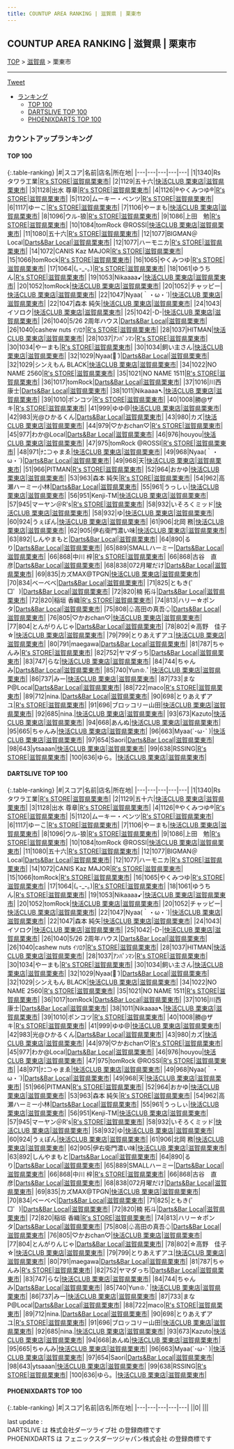 ```yaml
---
title: COUNTUP AREA RANKING | 滋賀県 | 栗東市
---
```

## COUNTUP AREA RANKING | 滋賀県 | 栗東市

[TOP](/darts/rank/) > [滋賀県](/darts/rank/滋賀県/) > 栗東市

___

<a href="https://twitter.com/share?ref_src=twsrc%5Etfw" data-text="COUNTUP AREA RANKING | 滋賀県栗東市" class="twitter-share-button" data-hashtags="DARTSLIVE,PHOENIXDARTS,darts,ダーツ" data-show-count="false">Tweet</a>

* [ランキング](#カウントアップランキング)
    * [TOP 100](#top-100)
    * [DARTSLIVE TOP 100](#dartslive-top-100)
    * [PHOENIXDARTS TOP 100](#phoenixdarts-top-100)

### カウントアップランキング

#### TOP 100



{:.table-ranking}
|#|スコア|名前|店名|所在地|
|---|---|---|---|---|
|1|1340|<span class="rank-name-dl">Rs タワラ工業</span>|<a href="https://search.dartslive.com/jp/shop/894774738d5135a8b21333aee1bd51e4">R's STORE</a>|<a href="/darts/rank/滋賀県/栗東市">滋賀県栗東市</a>|
|2|1129|<span class="rank-name-dl">五十六</span>|<a href="https://search.dartslive.com/jp/shop/45e99a446d27f93ab21333aee1bd51e4">快活CLUB 栗東店</a>|<a href="/darts/rank/滋賀県/栗東市">滋賀県栗東市</a>|
|3|1128|<span class="rank-name-dl">出水 尊章</span>|<a href="https://search.dartslive.com/jp/shop/894774738d5135a8b21333aee1bd51e4">R's STORE</a>|<a href="/darts/rank/滋賀県/栗東市">滋賀県栗東市</a>|
|4|1126|<span class="rank-name-dl">®やくみつゆ®</span>|<a href="https://search.dartslive.com/jp/shop/894774738d5135a8b21333aee1bd51e4">R's STORE</a>|<a href="/darts/rank/滋賀県/栗東市">滋賀県栗東市</a>|
|5|1120|<span class="rank-name-dl">ムーキー・ベンツ</span>|<a href="https://search.dartslive.com/jp/shop/894774738d5135a8b21333aee1bd51e4">R's STORE</a>|<a href="/darts/rank/滋賀県/栗東市">滋賀県栗東市</a>|
|6|1117|<span class="rank-name-dl">ゆーこ</span>|<a href="https://search.dartslive.com/jp/shop/894774738d5135a8b21333aee1bd51e4">R's STORE</a>|<a href="/darts/rank/滋賀県/栗東市">滋賀県栗東市</a>|
|7|1106|<span class="rank-name-dl">やーまも</span>|<a href="https://search.dartslive.com/jp/shop/45e99a446d27f93ab21333aee1bd51e4">快活CLUB 栗東店</a>|<a href="/darts/rank/滋賀県/栗東市">滋賀県栗東市</a>|
|8|1096|<span class="rank-name-dl">ウル-狼</span>|<a href="https://search.dartslive.com/jp/shop/894774738d5135a8b21333aee1bd51e4">R's STORE</a>|<a href="/darts/rank/滋賀県/栗東市">滋賀県栗東市</a>|
|9|1086|<span class="rank-name-dl">上田　勉</span>|<a href="https://search.dartslive.com/jp/shop/894774738d5135a8b21333aee1bd51e4">R's STORE</a>|<a href="/darts/rank/滋賀県/栗東市">滋賀県栗東市</a>|
|10|1084|<span class="rank-name-dl">tomRock @ROSSI</span>|<a href="https://search.dartslive.com/jp/shop/45e99a446d27f93ab21333aee1bd51e4">快活CLUB 栗東店</a>|<a href="/darts/rank/滋賀県/栗東市">滋賀県栗東市</a>|
|11|1080|<span class="rank-name-dl">五十六</span>|<a href="https://search.dartslive.com/jp/shop/894774738d5135a8b21333aee1bd51e4">R's STORE</a>|<a href="/darts/rank/滋賀県/栗東市">滋賀県栗東市</a>|
|12|1077|<span class="rank-name-dl">BIGMAN＠Local</span>|<a href="https://search.dartslive.com/jp/shop/7b8ac04af838b4d625d56fb0e5c39bac">Darts&Bar Local</a>|<a href="/darts/rank/滋賀県/栗東市">滋賀県栗東市</a>|
|12|1077|<span class="rank-name-dl">ハーモニカ</span>|<a href="https://search.dartslive.com/jp/shop/894774738d5135a8b21333aee1bd51e4">R's STORE</a>|<a href="/darts/rank/滋賀県/栗東市">滋賀県栗東市</a>|
|14|1072|<span class="rank-name-dl">CANIS Kaz MAJOR</span>|<a href="https://search.dartslive.com/jp/shop/894774738d5135a8b21333aee1bd51e4">R's STORE</a>|<a href="/darts/rank/滋賀県/栗東市">滋賀県栗東市</a>|
|15|1066|<span class="rank-name-dl">tomRock</span>|<a href="https://search.dartslive.com/jp/shop/894774738d5135a8b21333aee1bd51e4">R's STORE</a>|<a href="/darts/rank/滋賀県/栗東市">滋賀県栗東市</a>|
|16|1065|<span class="rank-name-dl">やくみつゆ</span>|<a href="https://search.dartslive.com/jp/shop/894774738d5135a8b21333aee1bd51e4">R's STORE</a>|<a href="/darts/rank/滋賀県/栗東市">滋賀県栗東市</a>|
|17|1064|<span class="rank-name-dl">(｡-_-｡)</span>|<a href="https://search.dartslive.com/jp/shop/894774738d5135a8b21333aee1bd51e4">R's STORE</a>|<a href="/darts/rank/滋賀県/栗東市">滋賀県栗東市</a>|
|18|1061|<span class="rank-name-dl">ゆうちん</span>|<a href="https://search.dartslive.com/jp/shop/894774738d5135a8b21333aee1bd51e4">R's STORE</a>|<a href="/darts/rank/滋賀県/栗東市">滋賀県栗東市</a>|
|19|1053|<span class="rank-name-dl">Nikaaaa➹</span>|<a href="https://search.dartslive.com/jp/shop/45e99a446d27f93ab21333aee1bd51e4">快活CLUB 栗東店</a>|<a href="/darts/rank/滋賀県/栗東市">滋賀県栗東市</a>|
|20|1052|<span class="rank-name-dl">tomRock</span>|<a href="https://search.dartslive.com/jp/shop/45e99a446d27f93ab21333aee1bd51e4">快活CLUB 栗東店</a>|<a href="/darts/rank/滋賀県/栗東市">滋賀県栗東市</a>|
|20|1052|<span class="rank-name-dl">チャッピー</span>|<a href="https://search.dartslive.com/jp/shop/45e99a446d27f93ab21333aee1bd51e4">快活CLUB 栗東店</a>|<a href="/darts/rank/滋賀県/栗東市">滋賀県栗東市</a>|
|22|1047|<span class="rank-name-dl">Nyaa(｀・ω・´)</span>|<a href="https://search.dartslive.com/jp/shop/45e99a446d27f93ab21333aee1bd51e4">快活CLUB 栗東店</a>|<a href="/darts/rank/滋賀県/栗東市">滋賀県栗東市</a>|
|22|1047|<span class="rank-name-dl">森本 純矢</span>|<a href="https://search.dartslive.com/jp/shop/45e99a446d27f93ab21333aee1bd51e4">快活CLUB 栗東店</a>|<a href="/darts/rank/滋賀県/栗東市">滋賀県栗東市</a>|
|24|1043|<span class="rank-name-dl">イソロク</span>|<a href="https://search.dartslive.com/jp/shop/45e99a446d27f93ab21333aee1bd51e4">快活CLUB 栗東店</a>|<a href="/darts/rank/滋賀県/栗東市">滋賀県栗東市</a>|
|25|1042|<span class="rank-name-dl">-D-</span>|<a href="https://search.dartslive.com/jp/shop/45e99a446d27f93ab21333aee1bd51e4">快活CLUB 栗東店</a>|<a href="/darts/rank/滋賀県/栗東市">滋賀県栗東市</a>|
|26|1040|<span class="rank-name-dl">5/26 2周年ハウス</span>|<a href="https://search.dartslive.com/jp/shop/7b8ac04af838b4d625d56fb0e5c39bac">Darts&Bar Local</a>|<a href="/darts/rank/滋賀県/栗東市">滋賀県栗東市</a>|
|26|1040|<span class="rank-name-dl">cashew nuts ｲｿﾛｸ</span>|<a href="https://search.dartslive.com/jp/shop/894774738d5135a8b21333aee1bd51e4">R's STORE</a>|<a href="/darts/rank/滋賀県/栗東市">滋賀県栗東市</a>|
|28|1037|<span class="rank-name-dl">HITMAN</span>|<a href="https://search.dartslive.com/jp/shop/45e99a446d27f93ab21333aee1bd51e4">快活CLUB 栗東店</a>|<a href="/darts/rank/滋賀県/栗東市">滋賀県栗東市</a>|
|28|1037|<span class="rank-name-dl">ｱﾝﾊﾟﾝﾏﾝ</span>|<a href="https://search.dartslive.com/jp/shop/894774738d5135a8b21333aee1bd51e4">R's STORE</a>|<a href="/darts/rank/滋賀県/栗東市">滋賀県栗東市</a>|
|30|1034|<span class="rank-name-dl">やーまも</span>|<a href="https://search.dartslive.com/jp/shop/894774738d5135a8b21333aee1bd51e4">R's STORE</a>|<a href="/darts/rank/滋賀県/栗東市">滋賀県栗東市</a>|
|30|1034|<span class="rank-name-dl">飼い主さん</span>|<a href="https://search.dartslive.com/jp/shop/45e99a446d27f93ab21333aee1bd51e4">快活CLUB 栗東店</a>|<a href="/darts/rank/滋賀県/栗東市">滋賀県栗東市</a>|
|32|1029|<span class="rank-name-dl">Nyaa‪(ᯅ̈ )</span>|<a href="https://search.dartslive.com/jp/shop/7b8ac04af838b4d625d56fb0e5c39bac">Darts&Bar Local</a>|<a href="/darts/rank/滋賀県/栗東市">滋賀県栗東市</a>|
|32|1029|<span class="rank-name-dl">シンえもん BLACK</span>|<a href="https://search.dartslive.com/jp/shop/45e99a446d27f93ab21333aee1bd51e4">快活CLUB 栗東店</a>|<a href="/darts/rank/滋賀県/栗東市">滋賀県栗東市</a>|
|34|1022|<span class="rank-name-dl">NO NAME 2560</span>|<a href="https://search.dartslive.com/jp/shop/894774738d5135a8b21333aee1bd51e4">R's STORE</a>|<a href="/darts/rank/滋賀県/栗東市">滋賀県栗東市</a>|
|35|1021|<span class="rank-name-dl">NO NAME 1511</span>|<a href="https://search.dartslive.com/jp/shop/894774738d5135a8b21333aee1bd51e4">R's STORE</a>|<a href="/darts/rank/滋賀県/栗東市">滋賀県栗東市</a>|
|36|1017|<span class="rank-name-dl">tomRock</span>|<a href="https://search.dartslive.com/jp/shop/7b8ac04af838b4d625d56fb0e5c39bac">Darts&Bar Local</a>|<a href="/darts/rank/滋賀県/栗東市">滋賀県栗東市</a>|
|37|1016|<span class="rank-name-dl">川西康士</span>|<a href="https://search.dartslive.com/jp/shop/7b8ac04af838b4d625d56fb0e5c39bac">Darts&Bar Local</a>|<a href="/darts/rank/滋賀県/栗東市">滋賀県栗東市</a>|
|38|1011|<span class="rank-name-dl">Nikaaaa➷</span>|<a href="https://search.dartslive.com/jp/shop/45e99a446d27f93ab21333aee1bd51e4">快活CLUB 栗東店</a>|<a href="/darts/rank/滋賀県/栗東市">滋賀県栗東市</a>|
|39|1010|<span class="rank-name-dl">ポンコツ</span>|<a href="https://search.dartslive.com/jp/shop/894774738d5135a8b21333aee1bd51e4">R's STORE</a>|<a href="/darts/rank/滋賀県/栗東市">滋賀県栗東市</a>|
|40|1008|<span class="rank-name-dl">勝@ザキ</span>|<a href="https://search.dartslive.com/jp/shop/894774738d5135a8b21333aee1bd51e4">R's STORE</a>|<a href="/darts/rank/滋賀県/栗東市">滋賀県栗東市</a>|
|41|999|<span class="rank-name-dl">ゆゆ@</span>|<a href="https://search.dartslive.com/jp/shop/45e99a446d27f93ab21333aee1bd51e4">快活CLUB 栗東店</a>|<a href="/darts/rank/滋賀県/栗東市">滋賀県栗東市</a>|
|42|983|<span class="rank-name-dl">光@ひかるくん</span>|<a href="https://search.dartslive.com/jp/shop/7b8ac04af838b4d625d56fb0e5c39bac">Darts&Bar Local</a>|<a href="/darts/rank/滋賀県/栗東市">滋賀県栗東市</a>|
|43|980|<span class="rank-name-dl">カズ</span>|<a href="https://search.dartslive.com/jp/shop/45e99a446d27f93ab21333aee1bd51e4">快活CLUB 栗東店</a>|<a href="/darts/rank/滋賀県/栗東市">滋賀県栗東市</a>|
|44|979|<span class="rank-name-dl">♡かおchan♡</span>|<a href="https://search.dartslive.com/jp/shop/894774738d5135a8b21333aee1bd51e4">R's STORE</a>|<a href="/darts/rank/滋賀県/栗東市">滋賀県栗東市</a>|
|45|977|<span class="rank-name-dl">わか@Local</span>|<a href="https://search.dartslive.com/jp/shop/7b8ac04af838b4d625d56fb0e5c39bac">Darts&Bar Local</a>|<a href="/darts/rank/滋賀県/栗東市">滋賀県栗東市</a>|
|46|976|<span class="rank-name-dl">houyou</span>|<a href="https://search.dartslive.com/jp/shop/45e99a446d27f93ab21333aee1bd51e4">快活CLUB 栗東店</a>|<a href="/darts/rank/滋賀県/栗東市">滋賀県栗東市</a>|
|47|975|<span class="rank-name-dl">tomRock @ROSSI</span>|<a href="https://search.dartslive.com/jp/shop/894774738d5135a8b21333aee1bd51e4">R's STORE</a>|<a href="/darts/rank/滋賀県/栗東市">滋賀県栗東市</a>|
|48|971|<span class="rank-name-dl">ﾅﾆ⊃ゃまゑ</span>|<a href="https://search.dartslive.com/jp/shop/45e99a446d27f93ab21333aee1bd51e4">快活CLUB 栗東店</a>|<a href="/darts/rank/滋賀県/栗東市">滋賀県栗東市</a>|
|49|968|<span class="rank-name-dl">Nyaa(｀・ω・´)</span>|<a href="https://search.dartslive.com/jp/shop/7b8ac04af838b4d625d56fb0e5c39bac">Darts&Bar Local</a>|<a href="/darts/rank/滋賀県/栗東市">滋賀県栗東市</a>|
|49|968|<span class="rank-name-dl">天</span>|<a href="https://search.dartslive.com/jp/shop/45e99a446d27f93ab21333aee1bd51e4">快活CLUB 栗東店</a>|<a href="/darts/rank/滋賀県/栗東市">滋賀県栗東市</a>|
|51|966|<span class="rank-name-dl">PITMAN</span>|<a href="https://search.dartslive.com/jp/shop/894774738d5135a8b21333aee1bd51e4">R's STORE</a>|<a href="/darts/rank/滋賀県/栗東市">滋賀県栗東市</a>|
|52|964|<span class="rank-name-dl">おかゆ</span>|<a href="https://search.dartslive.com/jp/shop/45e99a446d27f93ab21333aee1bd51e4">快活CLUB 栗東店</a>|<a href="/darts/rank/滋賀県/栗東市">滋賀県栗東市</a>|
|53|963|<span class="rank-name-dl">森本 純矢</span>|<a href="https://search.dartslive.com/jp/shop/894774738d5135a8b21333aee1bd51e4">R's STORE</a>|<a href="/darts/rank/滋賀県/栗東市">滋賀県栗東市</a>|
|54|962|<span class="rank-name-dl">高瀬ハーミー小林</span>|<a href="https://search.dartslive.com/jp/shop/7b8ac04af838b4d625d56fb0e5c39bac">Darts&Bar Local</a>|<a href="/darts/rank/滋賀県/栗東市">滋賀県栗東市</a>|
|55|961|<span class="rank-name-dl">うっしぃ</span>|<a href="https://search.dartslive.com/jp/shop/45e99a446d27f93ab21333aee1bd51e4">快活CLUB 栗東店</a>|<a href="/darts/rank/滋賀県/栗東市">滋賀県栗東市</a>|
|56|951|<span class="rank-name-dl">Kenji-TM</span>|<a href="https://search.dartslive.com/jp/shop/45e99a446d27f93ab21333aee1bd51e4">快活CLUB 栗東店</a>|<a href="/darts/rank/滋賀県/栗東市">滋賀県栗東市</a>|
|57|945|<span class="rank-name-dl">マーヤン＠R&#x27;s</span>|<a href="https://search.dartslive.com/jp/shop/894774738d5135a8b21333aee1bd51e4">R's STORE</a>|<a href="/darts/rank/滋賀県/栗東市">滋賀県栗東市</a>|
|58|932|<span class="rank-name-dl">いそろくミッド</span>|<a href="https://search.dartslive.com/jp/shop/45e99a446d27f93ab21333aee1bd51e4">快活CLUB 栗東店</a>|<a href="/darts/rank/滋賀県/栗東市">滋賀県栗東市</a>|
|58|932|<span class="rank-name-dl">ゆ</span>|<a href="https://search.dartslive.com/jp/shop/45e99a446d27f93ab21333aee1bd51e4">快活CLUB 栗東店</a>|<a href="/darts/rank/滋賀県/栗東市">滋賀県栗東市</a>|
|60|924|<span class="rank-name-dl">うぇぽん</span>|<a href="https://search.dartslive.com/jp/shop/45e99a446d27f93ab21333aee1bd51e4">快活CLUB 栗東店</a>|<a href="/darts/rank/滋賀県/栗東市">滋賀県栗東市</a>|
|61|906|<span class="rank-name-dl">北岡 務</span>|<a href="https://search.dartslive.com/jp/shop/45e99a446d27f93ab21333aee1bd51e4">快活CLUB 栗東店</a>|<a href="/darts/rank/滋賀県/栗東市">滋賀県栗東市</a>|
|62|905|<span class="rank-name-dl">伊右衛門濃い味</span>|<a href="https://search.dartslive.com/jp/shop/45e99a446d27f93ab21333aee1bd51e4">快活CLUB 栗東店</a>|<a href="/darts/rank/滋賀県/栗東市">滋賀県栗東市</a>|
|63|892|<span class="rank-name-dl">しんやまもと</span>|<a href="https://search.dartslive.com/jp/shop/7b8ac04af838b4d625d56fb0e5c39bac">Darts&Bar Local</a>|<a href="/darts/rank/滋賀県/栗東市">滋賀県栗東市</a>|
|64|890|<span class="rank-name-dl">るり</span>|<a href="https://search.dartslive.com/jp/shop/7b8ac04af838b4d625d56fb0e5c39bac">Darts&Bar Local</a>|<a href="/darts/rank/滋賀県/栗東市">滋賀県栗東市</a>|
|65|889|<span class="rank-name-dl">SMALLハーミー</span>|<a href="https://search.dartslive.com/jp/shop/7b8ac04af838b4d625d56fb0e5c39bac">Darts&Bar Local</a>|<a href="/darts/rank/滋賀県/栗東市">滋賀県栗東市</a>|
|66|868|<span class="rank-name-dl">中川 梓</span>|<a href="https://search.dartslive.com/jp/shop/894774738d5135a8b21333aee1bd51e4">R's STORE</a>|<a href="/darts/rank/滋賀県/栗東市">滋賀県栗東市</a>|
|66|868|<span class="rank-name-dl">古谷　直彦</span>|<a href="https://search.dartslive.com/jp/shop/7b8ac04af838b4d625d56fb0e5c39bac">Darts&Bar Local</a>|<a href="/darts/rank/滋賀県/栗東市">滋賀県栗東市</a>|
|68|838|<span class="rank-name-dl">072月曜だけ</span>|<a href="https://search.dartslive.com/jp/shop/7b8ac04af838b4d625d56fb0e5c39bac">Darts&Bar Local</a>|<a href="/darts/rank/滋賀県/栗東市">滋賀県栗東市</a>|
|69|835|<span class="rank-name-dl">カズMAX@TPGN</span>|<a href="https://search.dartslive.com/jp/shop/45e99a446d27f93ab21333aee1bd51e4">快活CLUB 栗東店</a>|<a href="/darts/rank/滋賀県/栗東市">滋賀県栗東市</a>|
|70|834|<span class="rank-name-dl">ベーベベ</span>|<a href="https://search.dartslive.com/jp/shop/7b8ac04af838b4d625d56fb0e5c39bac">Darts&Bar Local</a>|<a href="/darts/rank/滋賀県/栗東市">滋賀県栗東市</a>|
|71|825|<span class="rank-name-dl">ともき(゜□゜)</span>|<a href="https://search.dartslive.com/jp/shop/7b8ac04af838b4d625d56fb0e5c39bac">Darts&Bar Local</a>|<a href="/darts/rank/滋賀県/栗東市">滋賀県栗東市</a>|
|72|820|<span class="rank-name-dl">楠 拓斗</span>|<a href="https://search.dartslive.com/jp/shop/7b8ac04af838b4d625d56fb0e5c39bac">Darts&Bar Local</a>|<a href="/darts/rank/滋賀県/栗東市">滋賀県栗東市</a>|
|72|820|<span class="rank-name-dl">稲垣 香織</span>|<a href="https://search.dartslive.com/jp/shop/894774738d5135a8b21333aee1bd51e4">R's STORE</a>|<a href="/darts/rank/滋賀県/栗東市">滋賀県栗東市</a>|
|74|813|<span class="rank-name-dl">ハリー☆ポンタ</span>|<a href="https://search.dartslive.com/jp/shop/7b8ac04af838b4d625d56fb0e5c39bac">Darts&Bar Local</a>|<a href="/darts/rank/滋賀県/栗東市">滋賀県栗東市</a>|
|75|808|<span class="rank-name-dl">♧高田の真吾♤</span>|<a href="https://search.dartslive.com/jp/shop/7b8ac04af838b4d625d56fb0e5c39bac">Darts&Bar Local</a>|<a href="/darts/rank/滋賀県/栗東市">滋賀県栗東市</a>|
|76|805|<span class="rank-name-dl">♡かおchan♡</span>|<a href="https://search.dartslive.com/jp/shop/45e99a446d27f93ab21333aee1bd51e4">快活CLUB 栗東店</a>|<a href="/darts/rank/滋賀県/栗東市">滋賀県栗東市</a>|
|77|804|<span class="rank-name-dl">とんがりんじゃ</span>|<a href="https://search.dartslive.com/jp/shop/7b8ac04af838b4d625d56fb0e5c39bac">Darts&Bar Local</a>|<a href="/darts/rank/滋賀県/栗東市">滋賀県栗東市</a>|
|78|802|<span class="rank-name-dl">☆高野　佳子☆</span>|<a href="https://search.dartslive.com/jp/shop/45e99a446d27f93ab21333aee1bd51e4">快活CLUB 栗東店</a>|<a href="/darts/rank/滋賀県/栗東市">滋賀県栗東市</a>|
|79|799|<span class="rank-name-dl">とりあえずアユ</span>|<a href="https://search.dartslive.com/jp/shop/45e99a446d27f93ab21333aee1bd51e4">快活CLUB 栗東店</a>|<a href="/darts/rank/滋賀県/栗東市">滋賀県栗東市</a>|
|80|791|<span class="rank-name-dl">maegawa</span>|<a href="https://search.dartslive.com/jp/shop/7b8ac04af838b4d625d56fb0e5c39bac">Darts&Bar Local</a>|<a href="/darts/rank/滋賀県/栗東市">滋賀県栗東市</a>|
|81|787|<span class="rank-name-dl">ちゃんみ</span>|<a href="https://search.dartslive.com/jp/shop/894774738d5135a8b21333aee1bd51e4">R's STORE</a>|<a href="/darts/rank/滋賀県/栗東市">滋賀県栗東市</a>|
|82|752|<span class="rank-name-dl">ヤマダっち</span>|<a href="https://search.dartslive.com/jp/shop/7b8ac04af838b4d625d56fb0e5c39bac">Darts&Bar Local</a>|<a href="/darts/rank/滋賀県/栗東市">滋賀県栗東市</a>|
|83|747|<span class="rank-name-dl">らな</span>|<a href="https://search.dartslive.com/jp/shop/45e99a446d27f93ab21333aee1bd51e4">快活CLUB 栗東店</a>|<a href="/darts/rank/滋賀県/栗東市">滋賀県栗東市</a>|
|84|744|<span class="rank-name-dl">ちゃんみ</span>|<a href="https://search.dartslive.com/jp/shop/7b8ac04af838b4d625d56fb0e5c39bac">Darts&Bar Local</a>|<a href="/darts/rank/滋賀県/栗東市">滋賀県栗東市</a>|
|85|740|<span class="rank-name-dl">Yun♔.ﾟ</span>|<a href="https://search.dartslive.com/jp/shop/45e99a446d27f93ab21333aee1bd51e4">快活CLUB 栗東店</a>|<a href="/darts/rank/滋賀県/栗東市">滋賀県栗東市</a>|
|86|737|<span class="rank-name-dl">みー</span>|<a href="https://search.dartslive.com/jp/shop/45e99a446d27f93ab21333aee1bd51e4">快活CLUB 栗東店</a>|<a href="/darts/rank/滋賀県/栗東市">滋賀県栗東市</a>|
|87|733|<span class="rank-name-dl">まなP@Local</span>|<a href="https://search.dartslive.com/jp/shop/7b8ac04af838b4d625d56fb0e5c39bac">Darts&Bar Local</a>|<a href="/darts/rank/滋賀県/栗東市">滋賀県栗東市</a>|
|88|722|<span class="rank-name-dl">maco</span>|<a href="https://search.dartslive.com/jp/shop/894774738d5135a8b21333aee1bd51e4">R's STORE</a>|<a href="/darts/rank/滋賀県/栗東市">滋賀県栗東市</a>|
|89|712|<span class="rank-name-dl">nina.</span>|<a href="https://search.dartslive.com/jp/shop/7b8ac04af838b4d625d56fb0e5c39bac">Darts&Bar Local</a>|<a href="/darts/rank/滋賀県/栗東市">滋賀県栗東市</a>|
|90|698|<span class="rank-name-dl">とりあえずアユ</span>|<a href="https://search.dartslive.com/jp/shop/894774738d5135a8b21333aee1bd51e4">R's STORE</a>|<a href="/darts/rank/滋賀県/栗東市">滋賀県栗東市</a>|
|91|696|<span class="rank-name-dl">ブロッコリー山田</span>|<a href="https://search.dartslive.com/jp/shop/45e99a446d27f93ab21333aee1bd51e4">快活CLUB 栗東店</a>|<a href="/darts/rank/滋賀県/栗東市">滋賀県栗東市</a>|
|92|685|<span class="rank-name-dl">nina.</span>|<a href="https://search.dartslive.com/jp/shop/45e99a446d27f93ab21333aee1bd51e4">快活CLUB 栗東店</a>|<a href="/darts/rank/滋賀県/栗東市">滋賀県栗東市</a>|
|93|673|<span class="rank-name-dl">Kazuto</span>|<a href="https://search.dartslive.com/jp/shop/45e99a446d27f93ab21333aee1bd51e4">快活CLUB 栗東店</a>|<a href="/darts/rank/滋賀県/栗東市">滋賀県栗東市</a>|
|94|668|<span class="rank-name-dl">あんぬ</span>|<a href="https://search.dartslive.com/jp/shop/45e99a446d27f93ab21333aee1bd51e4">快活CLUB 栗東店</a>|<a href="/darts/rank/滋賀県/栗東市">滋賀県栗東市</a>|
|95|665|<span class="rank-name-dl">ちゃんみ</span>|<a href="https://search.dartslive.com/jp/shop/45e99a446d27f93ab21333aee1bd51e4">快活CLUB 栗東店</a>|<a href="/darts/rank/滋賀県/栗東市">滋賀県栗東市</a>|
|96|663|<span class="rank-name-dl">Myaa(´･ω･` )</span>|<a href="https://search.dartslive.com/jp/shop/45e99a446d27f93ab21333aee1bd51e4">快活CLUB 栗東店</a>|<a href="/darts/rank/滋賀県/栗東市">滋賀県栗東市</a>|
|97|654|<span class="rank-name-dl">Saori</span>|<a href="https://search.dartslive.com/jp/shop/7b8ac04af838b4d625d56fb0e5c39bac">Darts&Bar Local</a>|<a href="/darts/rank/滋賀県/栗東市">滋賀県栗東市</a>|
|98|643|<span class="rank-name-dl">ytsaaan</span>|<a href="https://search.dartslive.com/jp/shop/45e99a446d27f93ab21333aee1bd51e4">快活CLUB 栗東店</a>|<a href="/darts/rank/滋賀県/栗東市">滋賀県栗東市</a>|
|99|638|<span class="rank-name-dl">RSSING</span>|<a href="https://search.dartslive.com/jp/shop/894774738d5135a8b21333aee1bd51e4">R's STORE</a>|<a href="/darts/rank/滋賀県/栗東市">滋賀県栗東市</a>|
|100|636|<span class="rank-name-dl">ゆら。</span>|<a href="https://search.dartslive.com/jp/shop/45e99a446d27f93ab21333aee1bd51e4">快活CLUB 栗東店</a>|<a href="/darts/rank/滋賀県/栗東市">滋賀県栗東市</a>|


#### DARTSLIVE TOP 100



{:.table-ranking}
|#|スコア|名前|店名|所在地|
|---|---|---|---|---|
|1|1340|<span class="rank-name-dl">Rs タワラ工業</span>|<a href="https://search.dartslive.com/jp/shop/894774738d5135a8b21333aee1bd51e4">R's STORE</a>|<a href="/darts/rank/滋賀県/栗東市">滋賀県栗東市</a>|
|2|1129|<span class="rank-name-dl">五十六</span>|<a href="https://search.dartslive.com/jp/shop/45e99a446d27f93ab21333aee1bd51e4">快活CLUB 栗東店</a>|<a href="/darts/rank/滋賀県/栗東市">滋賀県栗東市</a>|
|3|1128|<span class="rank-name-dl">出水 尊章</span>|<a href="https://search.dartslive.com/jp/shop/894774738d5135a8b21333aee1bd51e4">R's STORE</a>|<a href="/darts/rank/滋賀県/栗東市">滋賀県栗東市</a>|
|4|1126|<span class="rank-name-dl">®やくみつゆ®</span>|<a href="https://search.dartslive.com/jp/shop/894774738d5135a8b21333aee1bd51e4">R's STORE</a>|<a href="/darts/rank/滋賀県/栗東市">滋賀県栗東市</a>|
|5|1120|<span class="rank-name-dl">ムーキー・ベンツ</span>|<a href="https://search.dartslive.com/jp/shop/894774738d5135a8b21333aee1bd51e4">R's STORE</a>|<a href="/darts/rank/滋賀県/栗東市">滋賀県栗東市</a>|
|6|1117|<span class="rank-name-dl">ゆーこ</span>|<a href="https://search.dartslive.com/jp/shop/894774738d5135a8b21333aee1bd51e4">R's STORE</a>|<a href="/darts/rank/滋賀県/栗東市">滋賀県栗東市</a>|
|7|1106|<span class="rank-name-dl">やーまも</span>|<a href="https://search.dartslive.com/jp/shop/45e99a446d27f93ab21333aee1bd51e4">快活CLUB 栗東店</a>|<a href="/darts/rank/滋賀県/栗東市">滋賀県栗東市</a>|
|8|1096|<span class="rank-name-dl">ウル-狼</span>|<a href="https://search.dartslive.com/jp/shop/894774738d5135a8b21333aee1bd51e4">R's STORE</a>|<a href="/darts/rank/滋賀県/栗東市">滋賀県栗東市</a>|
|9|1086|<span class="rank-name-dl">上田　勉</span>|<a href="https://search.dartslive.com/jp/shop/894774738d5135a8b21333aee1bd51e4">R's STORE</a>|<a href="/darts/rank/滋賀県/栗東市">滋賀県栗東市</a>|
|10|1084|<span class="rank-name-dl">tomRock @ROSSI</span>|<a href="https://search.dartslive.com/jp/shop/45e99a446d27f93ab21333aee1bd51e4">快活CLUB 栗東店</a>|<a href="/darts/rank/滋賀県/栗東市">滋賀県栗東市</a>|
|11|1080|<span class="rank-name-dl">五十六</span>|<a href="https://search.dartslive.com/jp/shop/894774738d5135a8b21333aee1bd51e4">R's STORE</a>|<a href="/darts/rank/滋賀県/栗東市">滋賀県栗東市</a>|
|12|1077|<span class="rank-name-dl">BIGMAN＠Local</span>|<a href="https://search.dartslive.com/jp/shop/7b8ac04af838b4d625d56fb0e5c39bac">Darts&Bar Local</a>|<a href="/darts/rank/滋賀県/栗東市">滋賀県栗東市</a>|
|12|1077|<span class="rank-name-dl">ハーモニカ</span>|<a href="https://search.dartslive.com/jp/shop/894774738d5135a8b21333aee1bd51e4">R's STORE</a>|<a href="/darts/rank/滋賀県/栗東市">滋賀県栗東市</a>|
|14|1072|<span class="rank-name-dl">CANIS Kaz MAJOR</span>|<a href="https://search.dartslive.com/jp/shop/894774738d5135a8b21333aee1bd51e4">R's STORE</a>|<a href="/darts/rank/滋賀県/栗東市">滋賀県栗東市</a>|
|15|1066|<span class="rank-name-dl">tomRock</span>|<a href="https://search.dartslive.com/jp/shop/894774738d5135a8b21333aee1bd51e4">R's STORE</a>|<a href="/darts/rank/滋賀県/栗東市">滋賀県栗東市</a>|
|16|1065|<span class="rank-name-dl">やくみつゆ</span>|<a href="https://search.dartslive.com/jp/shop/894774738d5135a8b21333aee1bd51e4">R's STORE</a>|<a href="/darts/rank/滋賀県/栗東市">滋賀県栗東市</a>|
|17|1064|<span class="rank-name-dl">(｡-_-｡)</span>|<a href="https://search.dartslive.com/jp/shop/894774738d5135a8b21333aee1bd51e4">R's STORE</a>|<a href="/darts/rank/滋賀県/栗東市">滋賀県栗東市</a>|
|18|1061|<span class="rank-name-dl">ゆうちん</span>|<a href="https://search.dartslive.com/jp/shop/894774738d5135a8b21333aee1bd51e4">R's STORE</a>|<a href="/darts/rank/滋賀県/栗東市">滋賀県栗東市</a>|
|19|1053|<span class="rank-name-dl">Nikaaaa➹</span>|<a href="https://search.dartslive.com/jp/shop/45e99a446d27f93ab21333aee1bd51e4">快活CLUB 栗東店</a>|<a href="/darts/rank/滋賀県/栗東市">滋賀県栗東市</a>|
|20|1052|<span class="rank-name-dl">tomRock</span>|<a href="https://search.dartslive.com/jp/shop/45e99a446d27f93ab21333aee1bd51e4">快活CLUB 栗東店</a>|<a href="/darts/rank/滋賀県/栗東市">滋賀県栗東市</a>|
|20|1052|<span class="rank-name-dl">チャッピー</span>|<a href="https://search.dartslive.com/jp/shop/45e99a446d27f93ab21333aee1bd51e4">快活CLUB 栗東店</a>|<a href="/darts/rank/滋賀県/栗東市">滋賀県栗東市</a>|
|22|1047|<span class="rank-name-dl">Nyaa(｀・ω・´)</span>|<a href="https://search.dartslive.com/jp/shop/45e99a446d27f93ab21333aee1bd51e4">快活CLUB 栗東店</a>|<a href="/darts/rank/滋賀県/栗東市">滋賀県栗東市</a>|
|22|1047|<span class="rank-name-dl">森本 純矢</span>|<a href="https://search.dartslive.com/jp/shop/45e99a446d27f93ab21333aee1bd51e4">快活CLUB 栗東店</a>|<a href="/darts/rank/滋賀県/栗東市">滋賀県栗東市</a>|
|24|1043|<span class="rank-name-dl">イソロク</span>|<a href="https://search.dartslive.com/jp/shop/45e99a446d27f93ab21333aee1bd51e4">快活CLUB 栗東店</a>|<a href="/darts/rank/滋賀県/栗東市">滋賀県栗東市</a>|
|25|1042|<span class="rank-name-dl">-D-</span>|<a href="https://search.dartslive.com/jp/shop/45e99a446d27f93ab21333aee1bd51e4">快活CLUB 栗東店</a>|<a href="/darts/rank/滋賀県/栗東市">滋賀県栗東市</a>|
|26|1040|<span class="rank-name-dl">5/26 2周年ハウス</span>|<a href="https://search.dartslive.com/jp/shop/7b8ac04af838b4d625d56fb0e5c39bac">Darts&Bar Local</a>|<a href="/darts/rank/滋賀県/栗東市">滋賀県栗東市</a>|
|26|1040|<span class="rank-name-dl">cashew nuts ｲｿﾛｸ</span>|<a href="https://search.dartslive.com/jp/shop/894774738d5135a8b21333aee1bd51e4">R's STORE</a>|<a href="/darts/rank/滋賀県/栗東市">滋賀県栗東市</a>|
|28|1037|<span class="rank-name-dl">HITMAN</span>|<a href="https://search.dartslive.com/jp/shop/45e99a446d27f93ab21333aee1bd51e4">快活CLUB 栗東店</a>|<a href="/darts/rank/滋賀県/栗東市">滋賀県栗東市</a>|
|28|1037|<span class="rank-name-dl">ｱﾝﾊﾟﾝﾏﾝ</span>|<a href="https://search.dartslive.com/jp/shop/894774738d5135a8b21333aee1bd51e4">R's STORE</a>|<a href="/darts/rank/滋賀県/栗東市">滋賀県栗東市</a>|
|30|1034|<span class="rank-name-dl">やーまも</span>|<a href="https://search.dartslive.com/jp/shop/894774738d5135a8b21333aee1bd51e4">R's STORE</a>|<a href="/darts/rank/滋賀県/栗東市">滋賀県栗東市</a>|
|30|1034|<span class="rank-name-dl">飼い主さん</span>|<a href="https://search.dartslive.com/jp/shop/45e99a446d27f93ab21333aee1bd51e4">快活CLUB 栗東店</a>|<a href="/darts/rank/滋賀県/栗東市">滋賀県栗東市</a>|
|32|1029|<span class="rank-name-dl">Nyaa‪(ᯅ̈ )</span>|<a href="https://search.dartslive.com/jp/shop/7b8ac04af838b4d625d56fb0e5c39bac">Darts&Bar Local</a>|<a href="/darts/rank/滋賀県/栗東市">滋賀県栗東市</a>|
|32|1029|<span class="rank-name-dl">シンえもん BLACK</span>|<a href="https://search.dartslive.com/jp/shop/45e99a446d27f93ab21333aee1bd51e4">快活CLUB 栗東店</a>|<a href="/darts/rank/滋賀県/栗東市">滋賀県栗東市</a>|
|34|1022|<span class="rank-name-dl">NO NAME 2560</span>|<a href="https://search.dartslive.com/jp/shop/894774738d5135a8b21333aee1bd51e4">R's STORE</a>|<a href="/darts/rank/滋賀県/栗東市">滋賀県栗東市</a>|
|35|1021|<span class="rank-name-dl">NO NAME 1511</span>|<a href="https://search.dartslive.com/jp/shop/894774738d5135a8b21333aee1bd51e4">R's STORE</a>|<a href="/darts/rank/滋賀県/栗東市">滋賀県栗東市</a>|
|36|1017|<span class="rank-name-dl">tomRock</span>|<a href="https://search.dartslive.com/jp/shop/7b8ac04af838b4d625d56fb0e5c39bac">Darts&Bar Local</a>|<a href="/darts/rank/滋賀県/栗東市">滋賀県栗東市</a>|
|37|1016|<span class="rank-name-dl">川西康士</span>|<a href="https://search.dartslive.com/jp/shop/7b8ac04af838b4d625d56fb0e5c39bac">Darts&Bar Local</a>|<a href="/darts/rank/滋賀県/栗東市">滋賀県栗東市</a>|
|38|1011|<span class="rank-name-dl">Nikaaaa➷</span>|<a href="https://search.dartslive.com/jp/shop/45e99a446d27f93ab21333aee1bd51e4">快活CLUB 栗東店</a>|<a href="/darts/rank/滋賀県/栗東市">滋賀県栗東市</a>|
|39|1010|<span class="rank-name-dl">ポンコツ</span>|<a href="https://search.dartslive.com/jp/shop/894774738d5135a8b21333aee1bd51e4">R's STORE</a>|<a href="/darts/rank/滋賀県/栗東市">滋賀県栗東市</a>|
|40|1008|<span class="rank-name-dl">勝@ザキ</span>|<a href="https://search.dartslive.com/jp/shop/894774738d5135a8b21333aee1bd51e4">R's STORE</a>|<a href="/darts/rank/滋賀県/栗東市">滋賀県栗東市</a>|
|41|999|<span class="rank-name-dl">ゆゆ@</span>|<a href="https://search.dartslive.com/jp/shop/45e99a446d27f93ab21333aee1bd51e4">快活CLUB 栗東店</a>|<a href="/darts/rank/滋賀県/栗東市">滋賀県栗東市</a>|
|42|983|<span class="rank-name-dl">光@ひかるくん</span>|<a href="https://search.dartslive.com/jp/shop/7b8ac04af838b4d625d56fb0e5c39bac">Darts&Bar Local</a>|<a href="/darts/rank/滋賀県/栗東市">滋賀県栗東市</a>|
|43|980|<span class="rank-name-dl">カズ</span>|<a href="https://search.dartslive.com/jp/shop/45e99a446d27f93ab21333aee1bd51e4">快活CLUB 栗東店</a>|<a href="/darts/rank/滋賀県/栗東市">滋賀県栗東市</a>|
|44|979|<span class="rank-name-dl">♡かおchan♡</span>|<a href="https://search.dartslive.com/jp/shop/894774738d5135a8b21333aee1bd51e4">R's STORE</a>|<a href="/darts/rank/滋賀県/栗東市">滋賀県栗東市</a>|
|45|977|<span class="rank-name-dl">わか@Local</span>|<a href="https://search.dartslive.com/jp/shop/7b8ac04af838b4d625d56fb0e5c39bac">Darts&Bar Local</a>|<a href="/darts/rank/滋賀県/栗東市">滋賀県栗東市</a>|
|46|976|<span class="rank-name-dl">houyou</span>|<a href="https://search.dartslive.com/jp/shop/45e99a446d27f93ab21333aee1bd51e4">快活CLUB 栗東店</a>|<a href="/darts/rank/滋賀県/栗東市">滋賀県栗東市</a>|
|47|975|<span class="rank-name-dl">tomRock @ROSSI</span>|<a href="https://search.dartslive.com/jp/shop/894774738d5135a8b21333aee1bd51e4">R's STORE</a>|<a href="/darts/rank/滋賀県/栗東市">滋賀県栗東市</a>|
|48|971|<span class="rank-name-dl">ﾅﾆ⊃ゃまゑ</span>|<a href="https://search.dartslive.com/jp/shop/45e99a446d27f93ab21333aee1bd51e4">快活CLUB 栗東店</a>|<a href="/darts/rank/滋賀県/栗東市">滋賀県栗東市</a>|
|49|968|<span class="rank-name-dl">Nyaa(｀・ω・´)</span>|<a href="https://search.dartslive.com/jp/shop/7b8ac04af838b4d625d56fb0e5c39bac">Darts&Bar Local</a>|<a href="/darts/rank/滋賀県/栗東市">滋賀県栗東市</a>|
|49|968|<span class="rank-name-dl">天</span>|<a href="https://search.dartslive.com/jp/shop/45e99a446d27f93ab21333aee1bd51e4">快活CLUB 栗東店</a>|<a href="/darts/rank/滋賀県/栗東市">滋賀県栗東市</a>|
|51|966|<span class="rank-name-dl">PITMAN</span>|<a href="https://search.dartslive.com/jp/shop/894774738d5135a8b21333aee1bd51e4">R's STORE</a>|<a href="/darts/rank/滋賀県/栗東市">滋賀県栗東市</a>|
|52|964|<span class="rank-name-dl">おかゆ</span>|<a href="https://search.dartslive.com/jp/shop/45e99a446d27f93ab21333aee1bd51e4">快活CLUB 栗東店</a>|<a href="/darts/rank/滋賀県/栗東市">滋賀県栗東市</a>|
|53|963|<span class="rank-name-dl">森本 純矢</span>|<a href="https://search.dartslive.com/jp/shop/894774738d5135a8b21333aee1bd51e4">R's STORE</a>|<a href="/darts/rank/滋賀県/栗東市">滋賀県栗東市</a>|
|54|962|<span class="rank-name-dl">高瀬ハーミー小林</span>|<a href="https://search.dartslive.com/jp/shop/7b8ac04af838b4d625d56fb0e5c39bac">Darts&Bar Local</a>|<a href="/darts/rank/滋賀県/栗東市">滋賀県栗東市</a>|
|55|961|<span class="rank-name-dl">うっしぃ</span>|<a href="https://search.dartslive.com/jp/shop/45e99a446d27f93ab21333aee1bd51e4">快活CLUB 栗東店</a>|<a href="/darts/rank/滋賀県/栗東市">滋賀県栗東市</a>|
|56|951|<span class="rank-name-dl">Kenji-TM</span>|<a href="https://search.dartslive.com/jp/shop/45e99a446d27f93ab21333aee1bd51e4">快活CLUB 栗東店</a>|<a href="/darts/rank/滋賀県/栗東市">滋賀県栗東市</a>|
|57|945|<span class="rank-name-dl">マーヤン＠R&#x27;s</span>|<a href="https://search.dartslive.com/jp/shop/894774738d5135a8b21333aee1bd51e4">R's STORE</a>|<a href="/darts/rank/滋賀県/栗東市">滋賀県栗東市</a>|
|58|932|<span class="rank-name-dl">いそろくミッド</span>|<a href="https://search.dartslive.com/jp/shop/45e99a446d27f93ab21333aee1bd51e4">快活CLUB 栗東店</a>|<a href="/darts/rank/滋賀県/栗東市">滋賀県栗東市</a>|
|58|932|<span class="rank-name-dl">ゆ</span>|<a href="https://search.dartslive.com/jp/shop/45e99a446d27f93ab21333aee1bd51e4">快活CLUB 栗東店</a>|<a href="/darts/rank/滋賀県/栗東市">滋賀県栗東市</a>|
|60|924|<span class="rank-name-dl">うぇぽん</span>|<a href="https://search.dartslive.com/jp/shop/45e99a446d27f93ab21333aee1bd51e4">快活CLUB 栗東店</a>|<a href="/darts/rank/滋賀県/栗東市">滋賀県栗東市</a>|
|61|906|<span class="rank-name-dl">北岡 務</span>|<a href="https://search.dartslive.com/jp/shop/45e99a446d27f93ab21333aee1bd51e4">快活CLUB 栗東店</a>|<a href="/darts/rank/滋賀県/栗東市">滋賀県栗東市</a>|
|62|905|<span class="rank-name-dl">伊右衛門濃い味</span>|<a href="https://search.dartslive.com/jp/shop/45e99a446d27f93ab21333aee1bd51e4">快活CLUB 栗東店</a>|<a href="/darts/rank/滋賀県/栗東市">滋賀県栗東市</a>|
|63|892|<span class="rank-name-dl">しんやまもと</span>|<a href="https://search.dartslive.com/jp/shop/7b8ac04af838b4d625d56fb0e5c39bac">Darts&Bar Local</a>|<a href="/darts/rank/滋賀県/栗東市">滋賀県栗東市</a>|
|64|890|<span class="rank-name-dl">るり</span>|<a href="https://search.dartslive.com/jp/shop/7b8ac04af838b4d625d56fb0e5c39bac">Darts&Bar Local</a>|<a href="/darts/rank/滋賀県/栗東市">滋賀県栗東市</a>|
|65|889|<span class="rank-name-dl">SMALLハーミー</span>|<a href="https://search.dartslive.com/jp/shop/7b8ac04af838b4d625d56fb0e5c39bac">Darts&Bar Local</a>|<a href="/darts/rank/滋賀県/栗東市">滋賀県栗東市</a>|
|66|868|<span class="rank-name-dl">中川 梓</span>|<a href="https://search.dartslive.com/jp/shop/894774738d5135a8b21333aee1bd51e4">R's STORE</a>|<a href="/darts/rank/滋賀県/栗東市">滋賀県栗東市</a>|
|66|868|<span class="rank-name-dl">古谷　直彦</span>|<a href="https://search.dartslive.com/jp/shop/7b8ac04af838b4d625d56fb0e5c39bac">Darts&Bar Local</a>|<a href="/darts/rank/滋賀県/栗東市">滋賀県栗東市</a>|
|68|838|<span class="rank-name-dl">072月曜だけ</span>|<a href="https://search.dartslive.com/jp/shop/7b8ac04af838b4d625d56fb0e5c39bac">Darts&Bar Local</a>|<a href="/darts/rank/滋賀県/栗東市">滋賀県栗東市</a>|
|69|835|<span class="rank-name-dl">カズMAX@TPGN</span>|<a href="https://search.dartslive.com/jp/shop/45e99a446d27f93ab21333aee1bd51e4">快活CLUB 栗東店</a>|<a href="/darts/rank/滋賀県/栗東市">滋賀県栗東市</a>|
|70|834|<span class="rank-name-dl">ベーベベ</span>|<a href="https://search.dartslive.com/jp/shop/7b8ac04af838b4d625d56fb0e5c39bac">Darts&Bar Local</a>|<a href="/darts/rank/滋賀県/栗東市">滋賀県栗東市</a>|
|71|825|<span class="rank-name-dl">ともき(゜□゜)</span>|<a href="https://search.dartslive.com/jp/shop/7b8ac04af838b4d625d56fb0e5c39bac">Darts&Bar Local</a>|<a href="/darts/rank/滋賀県/栗東市">滋賀県栗東市</a>|
|72|820|<span class="rank-name-dl">楠 拓斗</span>|<a href="https://search.dartslive.com/jp/shop/7b8ac04af838b4d625d56fb0e5c39bac">Darts&Bar Local</a>|<a href="/darts/rank/滋賀県/栗東市">滋賀県栗東市</a>|
|72|820|<span class="rank-name-dl">稲垣 香織</span>|<a href="https://search.dartslive.com/jp/shop/894774738d5135a8b21333aee1bd51e4">R's STORE</a>|<a href="/darts/rank/滋賀県/栗東市">滋賀県栗東市</a>|
|74|813|<span class="rank-name-dl">ハリー☆ポンタ</span>|<a href="https://search.dartslive.com/jp/shop/7b8ac04af838b4d625d56fb0e5c39bac">Darts&Bar Local</a>|<a href="/darts/rank/滋賀県/栗東市">滋賀県栗東市</a>|
|75|808|<span class="rank-name-dl">♧高田の真吾♤</span>|<a href="https://search.dartslive.com/jp/shop/7b8ac04af838b4d625d56fb0e5c39bac">Darts&Bar Local</a>|<a href="/darts/rank/滋賀県/栗東市">滋賀県栗東市</a>|
|76|805|<span class="rank-name-dl">♡かおchan♡</span>|<a href="https://search.dartslive.com/jp/shop/45e99a446d27f93ab21333aee1bd51e4">快活CLUB 栗東店</a>|<a href="/darts/rank/滋賀県/栗東市">滋賀県栗東市</a>|
|77|804|<span class="rank-name-dl">とんがりんじゃ</span>|<a href="https://search.dartslive.com/jp/shop/7b8ac04af838b4d625d56fb0e5c39bac">Darts&Bar Local</a>|<a href="/darts/rank/滋賀県/栗東市">滋賀県栗東市</a>|
|78|802|<span class="rank-name-dl">☆高野　佳子☆</span>|<a href="https://search.dartslive.com/jp/shop/45e99a446d27f93ab21333aee1bd51e4">快活CLUB 栗東店</a>|<a href="/darts/rank/滋賀県/栗東市">滋賀県栗東市</a>|
|79|799|<span class="rank-name-dl">とりあえずアユ</span>|<a href="https://search.dartslive.com/jp/shop/45e99a446d27f93ab21333aee1bd51e4">快活CLUB 栗東店</a>|<a href="/darts/rank/滋賀県/栗東市">滋賀県栗東市</a>|
|80|791|<span class="rank-name-dl">maegawa</span>|<a href="https://search.dartslive.com/jp/shop/7b8ac04af838b4d625d56fb0e5c39bac">Darts&Bar Local</a>|<a href="/darts/rank/滋賀県/栗東市">滋賀県栗東市</a>|
|81|787|<span class="rank-name-dl">ちゃんみ</span>|<a href="https://search.dartslive.com/jp/shop/894774738d5135a8b21333aee1bd51e4">R's STORE</a>|<a href="/darts/rank/滋賀県/栗東市">滋賀県栗東市</a>|
|82|752|<span class="rank-name-dl">ヤマダっち</span>|<a href="https://search.dartslive.com/jp/shop/7b8ac04af838b4d625d56fb0e5c39bac">Darts&Bar Local</a>|<a href="/darts/rank/滋賀県/栗東市">滋賀県栗東市</a>|
|83|747|<span class="rank-name-dl">らな</span>|<a href="https://search.dartslive.com/jp/shop/45e99a446d27f93ab21333aee1bd51e4">快活CLUB 栗東店</a>|<a href="/darts/rank/滋賀県/栗東市">滋賀県栗東市</a>|
|84|744|<span class="rank-name-dl">ちゃんみ</span>|<a href="https://search.dartslive.com/jp/shop/7b8ac04af838b4d625d56fb0e5c39bac">Darts&Bar Local</a>|<a href="/darts/rank/滋賀県/栗東市">滋賀県栗東市</a>|
|85|740|<span class="rank-name-dl">Yun♔.ﾟ</span>|<a href="https://search.dartslive.com/jp/shop/45e99a446d27f93ab21333aee1bd51e4">快活CLUB 栗東店</a>|<a href="/darts/rank/滋賀県/栗東市">滋賀県栗東市</a>|
|86|737|<span class="rank-name-dl">みー</span>|<a href="https://search.dartslive.com/jp/shop/45e99a446d27f93ab21333aee1bd51e4">快活CLUB 栗東店</a>|<a href="/darts/rank/滋賀県/栗東市">滋賀県栗東市</a>|
|87|733|<span class="rank-name-dl">まなP@Local</span>|<a href="https://search.dartslive.com/jp/shop/7b8ac04af838b4d625d56fb0e5c39bac">Darts&Bar Local</a>|<a href="/darts/rank/滋賀県/栗東市">滋賀県栗東市</a>|
|88|722|<span class="rank-name-dl">maco</span>|<a href="https://search.dartslive.com/jp/shop/894774738d5135a8b21333aee1bd51e4">R's STORE</a>|<a href="/darts/rank/滋賀県/栗東市">滋賀県栗東市</a>|
|89|712|<span class="rank-name-dl">nina.</span>|<a href="https://search.dartslive.com/jp/shop/7b8ac04af838b4d625d56fb0e5c39bac">Darts&Bar Local</a>|<a href="/darts/rank/滋賀県/栗東市">滋賀県栗東市</a>|
|90|698|<span class="rank-name-dl">とりあえずアユ</span>|<a href="https://search.dartslive.com/jp/shop/894774738d5135a8b21333aee1bd51e4">R's STORE</a>|<a href="/darts/rank/滋賀県/栗東市">滋賀県栗東市</a>|
|91|696|<span class="rank-name-dl">ブロッコリー山田</span>|<a href="https://search.dartslive.com/jp/shop/45e99a446d27f93ab21333aee1bd51e4">快活CLUB 栗東店</a>|<a href="/darts/rank/滋賀県/栗東市">滋賀県栗東市</a>|
|92|685|<span class="rank-name-dl">nina.</span>|<a href="https://search.dartslive.com/jp/shop/45e99a446d27f93ab21333aee1bd51e4">快活CLUB 栗東店</a>|<a href="/darts/rank/滋賀県/栗東市">滋賀県栗東市</a>|
|93|673|<span class="rank-name-dl">Kazuto</span>|<a href="https://search.dartslive.com/jp/shop/45e99a446d27f93ab21333aee1bd51e4">快活CLUB 栗東店</a>|<a href="/darts/rank/滋賀県/栗東市">滋賀県栗東市</a>|
|94|668|<span class="rank-name-dl">あんぬ</span>|<a href="https://search.dartslive.com/jp/shop/45e99a446d27f93ab21333aee1bd51e4">快活CLUB 栗東店</a>|<a href="/darts/rank/滋賀県/栗東市">滋賀県栗東市</a>|
|95|665|<span class="rank-name-dl">ちゃんみ</span>|<a href="https://search.dartslive.com/jp/shop/45e99a446d27f93ab21333aee1bd51e4">快活CLUB 栗東店</a>|<a href="/darts/rank/滋賀県/栗東市">滋賀県栗東市</a>|
|96|663|<span class="rank-name-dl">Myaa(´･ω･` )</span>|<a href="https://search.dartslive.com/jp/shop/45e99a446d27f93ab21333aee1bd51e4">快活CLUB 栗東店</a>|<a href="/darts/rank/滋賀県/栗東市">滋賀県栗東市</a>|
|97|654|<span class="rank-name-dl">Saori</span>|<a href="https://search.dartslive.com/jp/shop/7b8ac04af838b4d625d56fb0e5c39bac">Darts&Bar Local</a>|<a href="/darts/rank/滋賀県/栗東市">滋賀県栗東市</a>|
|98|643|<span class="rank-name-dl">ytsaaan</span>|<a href="https://search.dartslive.com/jp/shop/45e99a446d27f93ab21333aee1bd51e4">快活CLUB 栗東店</a>|<a href="/darts/rank/滋賀県/栗東市">滋賀県栗東市</a>|
|99|638|<span class="rank-name-dl">RSSING</span>|<a href="https://search.dartslive.com/jp/shop/894774738d5135a8b21333aee1bd51e4">R's STORE</a>|<a href="/darts/rank/滋賀県/栗東市">滋賀県栗東市</a>|
|100|636|<span class="rank-name-dl">ゆら。</span>|<a href="https://search.dartslive.com/jp/shop/45e99a446d27f93ab21333aee1bd51e4">快活CLUB 栗東店</a>|<a href="/darts/rank/滋賀県/栗東市">滋賀県栗東市</a>|


#### PHOENIXDARTS TOP 100



{:.table-ranking}
|#|スコア|名前|店名|所在地|
|---|---|---|---|---|
||0|<span class="rank-name-dl"> </span>|<a href=""></a>|<a href="/darts/rank//"></a>|


<div class="footer border-top border-gray-light mt-5 pt-3 text-right text-gray">
    last update : <span style="font-weight: italic" id="foot_last_modified"></span><br />
    DARTSLIVE は 株式会社ダーツライブ社 の登録商標です<br />
    PHOENIXDARTS は フェニックスダーツジャパン株式会社 の登録商標です<br />
</div>

<script src="https://cdnjs.cloudflare.com/ajax/libs/jquery.tablesorter/2.31.3/js/jquery.tablesorter.min.js" integrity="sha512-qzgd5cYSZcosqpzpn7zF2ZId8f/8CHmFKZ8j7mU4OUXTNRd5g+ZHBPsgKEwoqxCtdQvExE5LprwwPAgoicguNg==" crossorigin="anonymous" referrerpolicy="no-referrer"></script>
<link rel="stylesheet" href="https://cdnjs.cloudflare.com/ajax/libs/jquery.tablesorter/2.31.3/css/theme.default.min.css" integrity="sha512-wghhOJkjQX0Lh3NSWvNKeZ0ZpNn+SPVXX1Qyc9OCaogADktxrBiBdKGDoqVUOyhStvMBmJQ8ZdMHiR3wuEq8+w==" crossorigin="anonymous" referrerpolicy="no-referrer" />
<script>
$(function() {
    $(".table-ranking").tablesorter({sortList:[[0, 0]]});
    $("#foot_last_modified").text(formatDate(new Date(document.lastModified), 'yyyy-MM-dd HH:mm:ss'));
});
</script>

<script async src="https://platform.twitter.com/widgets.js" charset="utf-8"></script>
